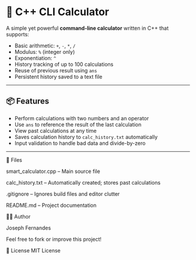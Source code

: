 # 🧮 C++ CLI Calculator

A simple yet powerful **command-line calculator** written in C++ that supports:

- Basic arithmetic: `+`, `-`, `*`, `/`
- Modulus: `%` (integer only)
- Exponentiation: `^`
- History tracking of up to 100 calculations
- Reuse of previous result using `ans`
- Persistent history saved to a text file

---

## 📦 Features

- Perform calculations with two numbers and an operator
- Use `ans` to reference the result of the last calculation
- View past calculations at any time
- Saves calculation history to `calc_history.txt` automatically
- Input validation to handle bad data and divide-by-zero

---

📂 Files

smart_calculator.cpp – Main source file

calc_history.txt – Automatically created; stores past calculations

.gitignore – Ignores build files and editor clutter

README.md – Project documentation

👨‍💻 Author

Joseph Fernandes

Feel free to fork or improve this project!

🔗 License
MIT License 

